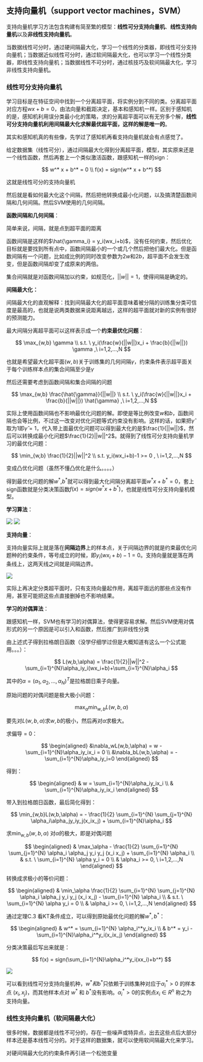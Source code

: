 ## 支持向量机（support vector machines，SVM）

支持向量机学习方法包含构建有简至繁的模型：**线性可分支持向量机**、**线性支持向量机**以及**非线性支持向量机**。

当数据线性可分时，通过硬间隔最大化，学习一个线性的分类器，即线性可分支持向量机；当数据近似线性可分时，通过软间隔最大化，也可以学习一个线性分类器，即线性支持向量机；当数据线性不可分时，通过核技巧及软间隔最大化，学习非线性支持向量机。

### 线性可分支持向量机

学习目标是在特征空间中找到一个分离超平面，将实例分到不同的类。分离超平面对应方程$wx+b = 0$，由法向量和截距决定，基本和感知机一样。区别于感知机的是，感知机利用误分类最小化的策略，求的分离超平面可以有无穷多个解，**线性可分支持向量机利用间隔最大化求解最优超平面，这样的解是唯一的**。

其实和感知机真的有些像，先学过了感知机再看支持向量机就会有点感觉了。

给定数据集（线性可分），通过间隔最大化得到分离超平面，模型，其实原来还是一个线性函数，然后再套上一个类似激活函数，跟感知机一样的sign：

$$
w^* x + b^* = 0 \\
f(x) = sign(w^* x + b^*)
$$

这就是线性可分的支持向量机

然后就是看如何最大化这个间隔，然后把他转换成最小化问题，以及搞清楚函数间隔和几何间隔。然后SVM使用的几何间隔。

**函数间隔和几何间隔**：

简单来说，间隔，就是点到超平面的距离

函数间隔是这样的$\hat{\gamma_i} = y_i(wx_i+b)$，没有任何约束，然后优化目标就是要找到所有点中，函数间隔最小的一个或几个然后把他们最大化。但是函数间隔有一个问题，比如成比例的同时改变参数为$2w$和$2b$，超平面不会发生改变，但是函数间隔却变了成原来的两倍。

集合间隔就是对函数间隔加以约束，如规范化，$||w|| = 1$，使得间隔是确定的。

**间隔最大化：**

间隔最大化的直观解释：找到间隔最大化的超平面意味着被分隔的训练集分类可信度是最高的，也就是说两类数据来说距离越远，这样的超平面就对新的实例有很好的预测能力。

最大间隔分离超平面可以这样表示成一个**约束最优化问题**：

$$
\max_{w,b} \gamma \\
s.t. \ y_i(\frac{w}{||w||}x_i + \frac{b}{||w||})  \gamma ,\  i=1,2,...,N
$$

也就是希望最大化超平面$(w,b)$关于训练集的几何间隔$\gamma$，约束条件表示超平面关于每个训练样本点的集合间隔至少是$\gamma$

然后还需要考虑到函数间隔和集合间隔的问题

$$
\max_{w,b} \frac{\hat{\gamma}}{||w||} \\
s.t. \ y_i(\frac{w}{||w||}x_i + \frac{b}{||w||})  \hat{\gamma} ,\  i=1,2,...,N
$$

实际上使用函数间隔也不影响最优化问题的解。即使是等比例改变$w$和$b$，函数间隔也会等比例，不过这一改变对优化问题等式约束没有影响。这样的话，如果把$\hat{\gamma}$取为1即$\hat{\gamma} = 1$，代入带上面最优化问题可以得到最大化的是$\frac{1}{||w||}$，然后可以转换成最小化问题$\frac{1}{2}||w||^2$。就得到了线性可分支持向量机学习的最优化问题：

$$
\min_{w,b} \frac{1}{2}||w||^2 \\
s.t. y_i(wx_i+b)-1 >= 0 , \ i=1,2,...,N
$$

变成凸优化问题（虽然不懂凸优化是什么。。。。）

得到最优化问题的解$w^*$,$b^*$就可以得到最大化间隔分离超平面$w^*x+b^*=0$，套上sign函数就是分类决策函数$f(x) = sign(w^*x+b^*)$，也就是线性可分支持向量机模型。

**学习算法**：

![](image/../imge/SVM_1.png)
![](image/../imge/SVM_2.png)


**支持向量**：

支持向量实际上就是落在**间隔边界**上的样本点，关于间隔边界的就是约束最优化问题种的约束条件，等号成立的时候，即$y_i(wx_i+b)-1 = 0$。支持向量就是落在两条线上，这两天线之间就是间隔边界。

![](imge/SVM_4.png)

实际上再决定分类超平面时，只有支持向量起作用，离超平面远的那些点没有作用，甚至可能把这些点直接删掉也不影响结果。

**学习的对偶算法**：

跟感知机一样，SVM也有学习的对偶算法，使得更容易求解。然后SVM使用对偶形式的另一个原因是可以引入和函数，然后推广到非线性分类

由上述式子得到拉格朗日函数（没学仔细学过但是大概知道有这么一个公式能用。。。）：

$$
L(w,b,\alpha) = \frac{1}{2}||w||^2 - \sum_{i=1}^{N}\alpha_iy_i(wx_i+b)+\sum_{i=1}^{N}\alpha_i
$$

其中的$\alpha = (\alpha_1,\alpha_2,...,\alpha_N)^T$是拉格朗日乘子向量。

原始问题的对偶问题是极大极小问题：

$$
\max_\alpha \min_{w,b} L(w,b,\alpha)
$$

要先对$L(w,b,\alpha)$求$w,b$的极小，然后再对$\alpha$求极大。

求偏导 = 0：

$$
\begin{aligned}
  &\nabla_wL(w,b,\alpha) = w - \sum_{i=1}^{N}\alpha_iy_ix_i = 0 \\
  &\nabla_bL(w,b,\alpha) = - \sum_{i=1}^{N}\alpha_iy_i=0
\end{aligned}
$$

得到：

$$
\begin{aligned}
  & w = \sum_{i=1}^{N}\alpha_iy_ix_i \\ 
  & \sum_{i=1}^{N}\alpha_iy_ix_i
\end{aligned}
$$

带入到拉格朗日函数，最后简化得到：

$$
\min_{w,b}L(w,b,\alpha) = - \frac{1}{2} \sum_{i=1}^{N} \sum_{j=1}^{N} \alpha_i\alpha_jy_iy_j(x_ix_j) + \sum_{i=1}^{N}\alpha_i
$$

求$\min_{w,b}(w,b,\alpha)$ 对$\alpha$的极大，即是对偶问题

$$
\begin{aligned}
  & \max_\alpha - \frac{1}{2} \sum_{i=1}^{N} \sum_{j=1}^{N} \alpha_i \alpha_j y_i y_j (x_i x_j) + \sum_{i=1}^{N} \alpha_i \\
  & s.t. \  \sum_{i=1}^{N} \alpha y_i = 0 \\
  & \alpha_i >= 0, \ i=1,2,...,N
\end{aligned}
$$

转换成求极小的等价问题：

$$
\begin{aligned}
  & \min_\alpha  \frac{1}{2} \sum_{i=1}^{N} \sum_{j=1}^{N} \alpha_i \alpha_j y_i y_j (x_i x_j) - \sum_{i=1}^{N} \alpha_i \\
  & s.t. \  \sum_{i=1}^{N} \alpha y_i = 0 \\
  & \alpha_i >= 0, \ i=1,2,...,N
\end{aligned}
$$

通过定理C.3 看KT条件成立，可以得到原始最优化问题的解$w^*,b^*$：

$$
\begin{aligned}
  & w^* = \sum_{i=1}^{N} \alpha_i^*y_ix_i \\
  & b^* = y_i - \sum_{i=1}^{N}\alpha_i^*y_i(x_ix_j)
\end{aligned}
$$

分类决策最后写出来就是：

$$
f(x) = sign(\sum_{i=1}^{N}\alpha_i^*y_i(xx_i)+b^*)
$$

![](./image/../imge/SVM_3.png)

可以看到线性可分支持向量机种，$w^*和b^*$只依赖于训练集种对应于$\alpha_i^*>0$ 的样本点 $(x_i,x_j)$，而其他样本点对 $w^*$ 和 $b^*$没有影响。$\alpha_i^*>0$的实例点$x_i \in R^n$ 称之为支持向量。

### 线性支持向量机（软间隔最大化）

很多时候，数据都是线性不可分的，存在一些噪声或特异点，出去这些点后大部分样本还是基本线性可分的。对于这样的数据集，就可以使用软间隔最大化来学习。

对硬间隔最大化的约束条件再引进一个松弛变量
